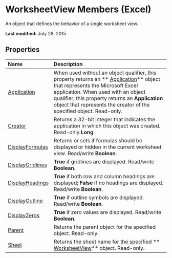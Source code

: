 
# WorksheetView Members (Excel)
An object that defines the behavior of a single worksheet view.

 **Last modified:** July 28, 2015


## Properties



|**Name**|**Description**|
|:-----|:-----|
| [Application](6cfdce2e-9a70-c91b-5528-134963efbd36.md)|When used without an object qualifier, this property returns an  ** [Application](19b73597-5cf9-4f56-8227-b5211f657f6f.md)** object that represents the Microsoft Excel application. When used with an object qualifier, this property returns an **Application** object that represents the creator of the specified object. Read-only.|
| [Creator](474ee0e7-1fe2-200c-c49d-fd9418138a40.md)|Returns a 32-bit integer that indicates the application in which this object was created. Read-only  **Long**.|
| [DisplayFormulas](91973484-79ad-dc07-ed9f-65d20d4e82ba.md)|Returns or sets if formulas should be displayed or hidden in the current worksheet view. Read/write  **Boolean**.|
| [DisplayGridlines](60cc2877-6332-3bb5-56f3-f98a4a7beae6.md)| **True** if gridlines are displayed. Read/write **Boolean**.|
| [DisplayHeadings](2572f6bf-c309-aadb-7c66-26016087ed96.md)| **True** if both row and column headings are displayed; **False** if no headings are displayed. Read/write **Boolean**.|
| [DisplayOutline](a1f75888-bc95-7aea-a34b-e75d73c406db.md)| **True** if outline symbols are displayed. Read/write **Boolean**.|
| [DisplayZeros](7adc9302-f937-326b-40b1-feb031799736.md)| **True** if zero values are displayed. Read/write **Boolean**.|
| [Parent](fc7f2258-0b36-c18f-e324-1eaac5b99494.md)|Returns the parent object for the specified object. Read-only.|
| [Sheet](78fc5918-fcd8-d98a-7cc1-df8734127900.md)|Returns the sheet name for the specified  ** [WorksheetView](9af65167-f9de-5c4f-6005-8debf96e54de.md)** object. Read-only.|
